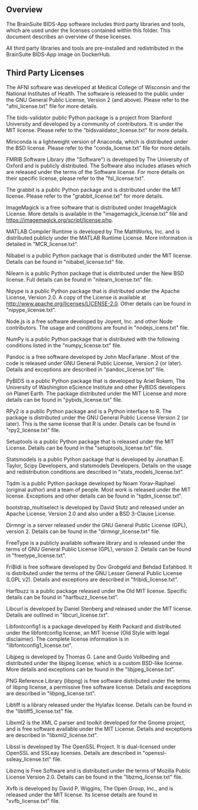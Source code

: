## Overview ##
The BrainSuite BIDS-App software includes third party libraries and tools, which are used under the licenses contained within this folder. This document describes an overview of these licenses. 

All third party libraries and tools are pre-installed and redistributed in the BrainSuite BIDS-App image on DockerHub.

## Third Party Licenses ##
The AFNI software was developed at Medical College of Wisconsin and the National Institutes of Health. The software is released to the public under the GNU General Public License, Version 2 (and above). Please refer to the "afni_license.txt" file for more details.

The bids-validator public Python package is a project from Stanford University and developed by a community of contributors. It is under the MIT license. Please refer to the "bidsvalidator_license.txt" for more details.

Miniconda is a lightweight version of Anaconda, which is distributed under the BSD license. Please refer to the "conda_license.txt" file for more details.

FMRIB Software Library (the "Software") is developed by The University of Oxford and is publicly distributed. The Software also includes atlases which are released under the terms of the Software license. For more details on their specific license, please refer to the "fsl_license.txt".

The grabbit is a public Python package and is distributed under the MIT license. Please refer to the "grabbit_license.txt" for more details.

ImageMagick is a free software that is distributed under ImageMagick License. More details is available in the "imagemagick_license.txt" file and https://imagemagick.org/script/license.php.

MATLAB Compiler Runtime is developed by The MathWorks, Inc. and is distributed publicly under the MATLAB Runtime License. More information is detailed in "MCR_license.txt".

Nibabel is a public Python package that is distributed under the MIT license. Details can be found in "nibabel_license.txt" file.

Nilearn is a public Python package that is distributed under the New BSD license. Full details can be found in "nilearn_license.txt" file. 

Nipype is a public Python package that is distributed under the Apache License, Version 2.0. A copy of the License is available at http://www.apache.org/licenses/LICENSE-2.0. Other details can be found in "nipype_license.txt".

Node.js is a free software developed by Joyent, Inc. and other Node contributors. The usage and conditions are found in "nodejs_icens.txt" file.

NumPy is a public Python package that is distributed with the following conditions listed in the "numpy_license.txt" file.

Pandoc is a free software developed by John MacFarlane <jgm at berkeley dot edu>. Most of the code is released under GNU General Public License, Version 2 (or later). Details and exceptions are described in "pandoc_license.txt" file.

PyBIDS is a public Python package that is developed by Ariel Rokem, The University of Washington eScience Institute and other PyBIDS developers on Planet Earth. The package distributed under the MIT License and more details can be found in "pybids_license.txt" file.

RPy2 is a public Python package and is a Python interface to R. The package is distributed under the GNU General Public License Version 2 (or later). This is the same license that R is under. Details can be found in "rpy2_license.txt" file.

Setuptools is a public Python package that is released under the MIT License. Details can be found in the "setuptools_license.txt" file.

Statsmodels is a public Python package that is developed by Jonathan E. Taylor, Scipy Developers, and statsmodels Developers. Details on the usage and redistribution conditions are described in "stats_models_license.txt".

Tqdm is a public Python package developed by Noam Yorav-Raphael (original author) and a team of people. Most work is released under the MIT license. Exceptions and other details can be found in "tqdm_license.txt".

bootstrap_multiselect is developed by David Stutz and released under an Apache License, Version 2.0 and also under a BSD 3-Clause License.

Dirmngr is a server released under the GNU General Public License (GPL), version 2. Details can be found in the "dirmngr_license.txt" file.

FreeType is a publicly available software library and is released under the terms of GNU General Public License (GPL), version 2. Details can be found in "freetype_license.txt".

FriBidi is free software developed by Dov Grobgeld and Behdad Esfahbod. It is distributed under the terms of the GNU Lesser General Public License (LGPL v2). Details and exceptions are described in "fribidi_license.txt".

Harfbuzz is a public package released under the Old MIT license. Specific details can be found in "harfbuzz_license.txt".

Libcurl is developed by Daniel Stenberg and released under the MIT license. Details are outlined in "libcurl_license.txt".

Libfontconfig1 is a package developed by Keith Packard and distributed under the libfontconfig license, an MIT license (Old Style with legal disclaimer). The complete license information is in "libfontconfig1_license.txt".

Libjpeg is developed by Thomas G. Lane and Guido Vollbeding and distributed under the libjpeg license, which is a custom BSD-like license. More details and exceptions can be found in the "libjpeg_license.txt".

PNG Reference Library (libpng) is free software distributed under the terms of libpng license, a permissive free software license. Details and exceptions are described in "libpng_license.txt".

Libtiff is a library released under the Hylafax license. Details can be found in the "libtiff5_license.txt" file.

Libxml2 is the XML C parser and toolkit developed for the Gnome project, and is free software available under the MIT License. Details and exceptions are described in "libxml2_license.txt".

Libssl is developed by The OpenSSL Project. It is dual-licensed under OpenSSL and SSLeay licenses. Details are described in "openssl-ssleay_license.txt" file. 

Libzmq is Free Software and is distributed under the terms of Mozilla Public License Version 2.0. Details can be found in the "libzmq_license.txt" file.

Xvfb is developed by David P. Wiggins, The Open Group, Inc., and is released under the MIT license. Its license details are found in "xvfb_license.txt" file. 